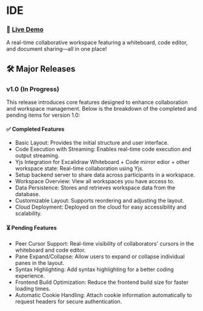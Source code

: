# IDE
### 🚀 [Live Demo](https://ide.rahulbadenkal.com)

A real-time collaborative workspace featuring a whiteboard, code editor, and document sharing—all in one place!

## 🛠️ Major Releases
### v1.0 (In Progress)
This release introduces core features designed to enhance collaboration and workspace management. Below is the breakdown of the completed and pending items for version 1.0:


#### ✅ Completed Features
- Basic Layout: Provides the initial structure and user interface.  
- Code Execution with Streaming: Enables real-time code execution and output streaming.
- Yjs Integration for Excalidraw Whiteboard + Code mirror edior + other workspace state: Real-time collaboration using Yjs.
- Setup backend server to share data across participants in a workspace.  
- Workspace Overview: View all workspaces you have access to.  
- Data Persistence: Stores and retrieves workspace data from the database.  
- Customizable Layout: Supports reordering and adjusting the layout.     
- Cloud Deployment: Deployed on the cloud for easy accessibility and scalability.  

#### ⏳ Pending Features  
- Peer Cursor Support: Real-time visibility of collaborators' cursors in the whiteboard and code editor.  
- Pane Expand/Collapse: Allow users to expand or collapse individual panes in the layout.
- Syntax Highlighting: Add syntax highlighting for a better coding experience.
- Frontend Build Optimization: Reduce the frontend build size for faster loading times.
- Automatic Cookie Handling: Attach cookie information automatically to request headers for secure authentication.